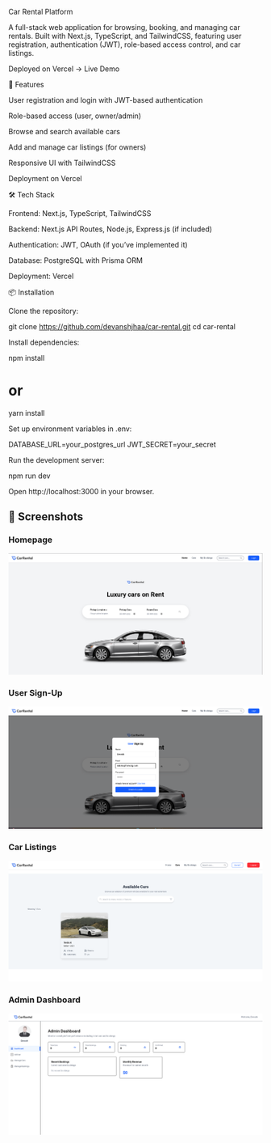 Car Rental Platform

A full-stack web application for browsing, booking, and managing car rentals. Built with Next.js, TypeScript, and TailwindCSS, featuring user registration, authentication (JWT), role-based access control, and car listings.

Deployed on Vercel → Live Demo

🚀 Features

User registration and login with JWT-based authentication

Role-based access (user, owner/admin)

Browse and search available cars

Add and manage car listings (for owners)

Responsive UI with TailwindCSS

Deployment on Vercel

🛠 Tech Stack

Frontend: Next.js, TypeScript, TailwindCSS

Backend: Next.js API Routes, Node.js, Express.js (if included)

Authentication: JWT, OAuth (if you’ve implemented it)

Database: PostgreSQL with Prisma ORM

Deployment: Vercel

📦 Installation

Clone the repository:

git clone https://github.com/devanshjhaa/car-rental.git
cd car-rental


Install dependencies:

npm install
# or
yarn install


Set up environment variables in .env:

DATABASE_URL=your_postgres_url
JWT_SECRET=your_secret


Run the development server:

npm run dev


Open http://localhost:3000
 in your browser.
## 📸 Screenshots  

### Homepage  
![Homepage](./screenshots/dashboard.png)  

### User Sign-Up  
![Sign-Up](./screenshots/signup.png)  

### Car Listings  
![Car Listings](./screenshots/cars.png)  

### Admin Dashboard  
![Admin Dashboard](./screenshots/admin.png)  

